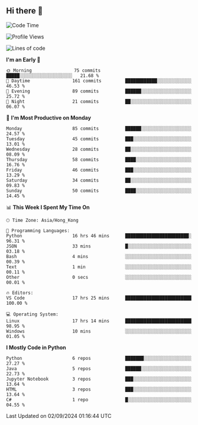 ## Hi there 👋

<!--
**gessiegulugulu/gessiegulugulu** is a ✨ _special_ ✨ repository because its `README.md` (this file) appears on your GitHub profile.

Here are some ideas to get you started:

- 🔭 I’m currently working on ...
- 🌱 I’m currently learning ...
- 👯 I’m looking to collaborate on ...
- 🤔 I’m looking for help with ...
- 💬 Ask me about ...
- 📫 How to reach me: ...
- 😄 Pronouns: ...
- ⚡ Fun fact: ...
-->

<!--START_SECTION:waka-->
![Code Time](http://img.shields.io/badge/Code%20Time-58%20hrs%2055%20mins-blue)

![Profile Views](http://img.shields.io/badge/Profile%20Views-0-blue)

![Lines of code](https://img.shields.io/badge/From%20Hello%20World%20I%27ve%20Written-3.3%20million%20lines%20of%20code-blue)

**I'm an Early 🐤** 

```text
🌞 Morning                75 commits          █████░░░░░░░░░░░░░░░░░░░░   21.68 % 
🌆 Daytime                161 commits         ████████████░░░░░░░░░░░░░   46.53 % 
🌃 Evening                89 commits          ██████░░░░░░░░░░░░░░░░░░░   25.72 % 
🌙 Night                  21 commits          ██░░░░░░░░░░░░░░░░░░░░░░░   06.07 % 
```
📅 **I'm Most Productive on Monday** 

```text
Monday                   85 commits          ██████░░░░░░░░░░░░░░░░░░░   24.57 % 
Tuesday                  45 commits          ███░░░░░░░░░░░░░░░░░░░░░░   13.01 % 
Wednesday                28 commits          ██░░░░░░░░░░░░░░░░░░░░░░░   08.09 % 
Thursday                 58 commits          ████░░░░░░░░░░░░░░░░░░░░░   16.76 % 
Friday                   46 commits          ███░░░░░░░░░░░░░░░░░░░░░░   13.29 % 
Saturday                 34 commits          ██░░░░░░░░░░░░░░░░░░░░░░░   09.83 % 
Sunday                   50 commits          ████░░░░░░░░░░░░░░░░░░░░░   14.45 % 
```


📊 **This Week I Spent My Time On** 

```text
🕑︎ Time Zone: Asia/Hong_Kong

💬 Programming Languages: 
Python                   16 hrs 46 mins      ████████████████████████░   96.31 % 
JSON                     33 mins             █░░░░░░░░░░░░░░░░░░░░░░░░   03.18 % 
Bash                     4 mins              ░░░░░░░░░░░░░░░░░░░░░░░░░   00.39 % 
Text                     1 min               ░░░░░░░░░░░░░░░░░░░░░░░░░   00.11 % 
Other                    0 secs              ░░░░░░░░░░░░░░░░░░░░░░░░░   00.01 % 

🔥 Editors: 
VS Code                  17 hrs 25 mins      █████████████████████████   100.00 % 

💻 Operating System: 
Linux                    17 hrs 14 mins      █████████████████████████   98.95 % 
Windows                  10 mins             ░░░░░░░░░░░░░░░░░░░░░░░░░   01.05 % 
```

**I Mostly Code in Python** 

```text
Python                   6 repos             ███████░░░░░░░░░░░░░░░░░░   27.27 % 
Java                     5 repos             ██████░░░░░░░░░░░░░░░░░░░   22.73 % 
Jupyter Notebook         3 repos             ███░░░░░░░░░░░░░░░░░░░░░░   13.64 % 
HTML                     3 repos             ███░░░░░░░░░░░░░░░░░░░░░░   13.64 % 
C#                       1 repo              █░░░░░░░░░░░░░░░░░░░░░░░░   04.55 % 
```




 Last Updated on 02/09/2024 01:16:44 UTC
<!--END_SECTION:waka-->
